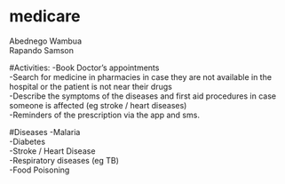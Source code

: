 # medicare

Abednego Wambua
<br />
Rapando Samson

#Activities:
-Book Doctor’s appointments<br />
-Search for medicine in pharmacies in case they are not available in the hospital or the patient is not near their drugs<br />
-Describe the symptoms of the diseases and first aid procedures in case someone is affected (eg stroke / heart diseases)<br />
-Reminders of the prescription via the app and sms.<br />

#Diseases
-Malaria<br />
-Diabetes<br />
-Stroke / Heart Disease<br />
-Respiratory diseases (eg TB)<br />
-Food Poisoning <br />
